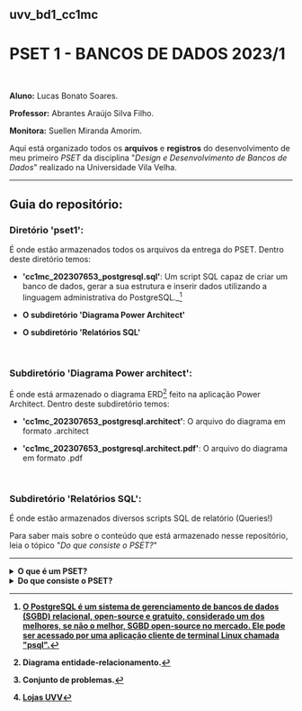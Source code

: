 ## uvv_bd1_cc1mc
# PSET 1 - BANCOS DE DADOS 2023/1

<br>


**Aluno:** Lucas Bonato Soares.

**Professor:** Abrantes Araújo Silva Filho.

**Monitora:** Suellen Miranda Amorim.

Aqui está organizado todos os **arquivos** e **registros** do desenvolvimento de meu primeiro *PSET* da disciplina "*Design e Desenvolvimento de Bancos de Dados*" realizado na Universidade Vila Velha. 

<hr>
  
## Guia do repositório:

### Diretório 'pset1':  
É onde estão armazenados todos os arquivos da entrega do PSET. Dentro deste diretório temos:

* **'cc1mc_202307653_postgresql.sql'**: Um script SQL capaz de criar um banco de dados, gerar a sua estrutura e inserir dados utilizando a linguagem administrativa do PostgreSQL._[^1]
 
* **O subdiretório 'Diagrama Power Architect'**
 
* **O subdiretório 'Relatórios SQL'**

<br>


### Subdiretório 'Diagrama Power architect':
É onde está armazenado o diagrama ERD[^2] feito na aplicação Power Architect. Dentro deste subdiretório temos:

* **'cc1mc_202307653_postgresql.architect'**: O arquivo do diagrama em formato .architect

* **'cc1mc_202307653_postgresql.architect.pdf'**: O arquivo do diagrama em formato .pdf

<br>


### Subdiretório 'Relatórios SQL':
É onde estão armazenados diversos scripts SQL de relatório (Queries!)


Para saber mais sobre o conteúdo que está armazenado nesse repositório, leia o tópico "*Do que consiste o PSET?*"

<hr>

<details>
<summary>
<b>O que é um PSET?
 </summary>

Um PSET, ou _Problem set_[^3], é uma prática utilizada no ensino onde o aluno deve resolver uma série de problemas com uma solução completa. Eles são amplamente utilizados nas áreas de exatas e ciências da natureza para auxiliar na fixação do conteúdo. 
  
Ao invés de apenas um ou poucos problemas isolados serem apresentados para o aluno em diversas atividades de prazo curto, apresenta-se um conjunto complexo e intercalado de problemas relacionados entre si em uma atividade única que possui um prazo maior. Isso estimula o desenvolvimento de soluções mais sofisticadas e demanda que o aluno não apenas entenda o conteúdo mas consiga visualizar uma situação-problema panoramica e ir aplicando o que aprendeu para soluciona-la.

</details>


<details>
<summary> 
<b>Do que consiste o PSET?
</summary>

O PSET consiste em uma série de atividades de conhecimento teórico e prático acerca de bancos de dados.
  
Ele será dividido em duas partes: **Questões discursivas** e **Implementação de BD no PostgreSQL**.
  
As questões discursivas são manuscritas - apenas a segunda parte do PSET será armazenada aqui.
  
![Imagem ilustrativa da visão geral do PSET 1](https://cdn.discordapp.com/attachments/799851247410479155/1107054462956212375/image.png)

* Temos como base um diagrama ERD de um banco de dados chamado "Lojas UVV".[^5]
* Deve-se criar um script SQL que criará o banco de dados representado pelo ERD, preservando as entidades e relacionamentos do diagrama.
* Este script deve gerar todas as tabelas, colunas, constraints, chaves e comentários do banco de dados em uma sequência lógica comentada. 
* O desenvolvimento desse banco de dados deve ocorrer utilizando o PostgreSQL por meio da aplicação cliente de terminal Linux "psql".
* Também deve-se criar uma réplica do diagrama ERD utilizando o aplicativo de interface gráfica "Power Architect".
* Ao final do desenvolvimento do banco de dados, deve-se realizar também diversos scripts de consulta SQL para realizar relatórios requisitados pelo professor.
</details>



[^1]: [O PostgreSQL é um sistema de gerenciamento de bancos de dados (SGBD) relacional, open-source e gratuito, considerado um dos melhores, se não o melhor, SGBD open-source no mercado. Ele pode ser acessado por uma aplicação cliente de terminal Linux chamada "psql".](https://www.postgresql.org/)
[^2]: Diagrama entidade-relacionamento.
[^3]: Conjunto de problemas. 
[^5]: [Lojas UVV](https://cdn.discordapp.com/attachments/799851247410479155/1107054756087738478/lojas-uvv.png)
